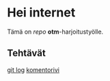 # Hei internet
Tämä on *repo* **otm**-harjoitustyölle.

## Tehtävät
[git log](https://github.com/kotommi/otm-harjoitustyo/blob/master/laskarit/gitlog.txt)
[komentorivi](https://github.com/kotommi/otm-harjoitustyo/blob/master/laskarit/komentorivi.txt)

